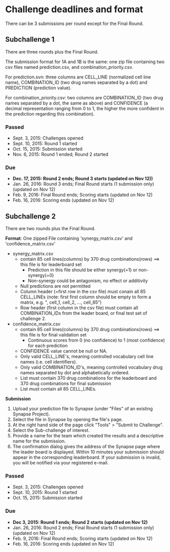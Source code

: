 # Challenge deadlines and format
There can be 3 submissions per round except for the Final Round.

## Subchallenge 1
There are three rounds plus the Final Round.

The submission format for 1A and 1B is the same: one zip file containing two csv files named prediction.csv, and combination_priority.csv.

For prediction.svn: three columns are CELL_LINE (normalized cell line name), COMBINATION_ID (two drug names separated by a dot) and PREDICTION (prediction value).

For combination_priority.csv: two columns are COMBINATION_ID (two drug names separated by a dot, the same as above) and CONFIDENCE (a decimal representation ranging from 0 to 1, the higher the more confident in the prediction regarding this combination).

### Passed
* Sept. 3, 2015: Challenges opened
* Sept. 10, 2015: Round 1 started
* Oct. 15, 2015: Submission started
* Nov. 6, 2015: Round 1 ended; Round 2 started

### Due
* **Dec. 17, 2015: Round 2 ends; Round 3 starts (updated on Nov 12))**
* Jan. 26, 2016: Round 3 ends; Final Round starts (1 submission only) (updated on Nov 12)
* Feb. 9, 2016: Final Round ends; Scoring starts (updated on Nov 12)
* Feb. 16, 2016: Scoring ends (updated on Nov 12)

## Subchallenge 2
There are two rounds plus the Final Round.

**Format**: One zipped File containing 'synergy_matrix.csv' and 'confidence_matrix.csv'

* synergy_matrix.csv
  * contain 85 cell lines(columns) by 370 drug combinations(rows)  ==>  this file is for leaderboard set
    * Prediction in this file should be either synergy(=1) or non-synergy(=0)
    * Non-synergy could be antagonism, no effect or additivity
  * Null predictions are not permitted
  * Column header (=first row in the csv file) must conain all 85 CELL_LINEs (note: first first column should be empty to form a matrix, e.g. ", cell_1, cell_2, ..., cell_85")
  * Row header (first column in the csv file) must contain all COMBINATION_IDs from the leader board, or final test set of challenge 2.
* confidence_matrix.csv
  * contain 85 cell lines(columns) by 370 drug combinations(rows)  ==>  this file is for final validation set
    * Continuous scores from 0 (no confidence) to 1 (most confidence) for each prediction
  * CONFIDENCE value cannot be null or NA.
  * Only valid CELL_LINE's, meaning controlled vocabulary cell line names (i.e. cell identifiers).
  * Only valid COMBINATION_ID's, meaning controlled vocabulary drug names separated by dot and alphabetically ordered.
  * List must contain 370 drug combinations for the leaderboard and 370 drug combinations for final submission
  * List must contain all 85 CELL_LINEs.

**Submission**<br />
1. Upload your prediction file to Synapse (under "Files" of an existing Synapse Project).<br />
2. Select the file in Synapse by opening the file's page.<br />
3. At the right hand side of the page click "Tools" > "Submit to Challenge".<br />
4. Select the Sub-challenge of interest.<br />
5. Provide a name for the team which created the results and a descriptive name for the submission.<br />
6. The confirmation dialog gives the address of the Synapse page where the leader board is displayed. Within 10 minutes your submission should appear in the corresponding leaderboard. If your submission is invalid, you will be notified via your registered e-mail.<br />

### Passed
* Sept. 3, 2015: Challenges opened
* Sept. 10, 2015: Round 1 started
* Oct. 15, 2015: Submission started

### Due
* **Dec 3, 2015: Round 1 ends; Round 2 starts (updated on Nov 12)**
* Jan. 26, 2016: Round 2 ends; Final Round starts (1 submission only) (updated on Nov 12)
* Feb. 9, 2016: Final Round ends; Scoring starts (updated on Nov 12)
* Feb. 16, 2016: Scoring ends (updated on Nov 12)
